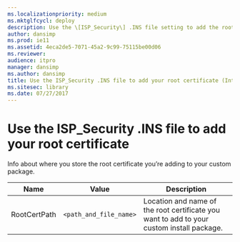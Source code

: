 ```yaml
---
ms.localizationpriority: medium
ms.mktglfcycl: deploy
description: Use the \[ISP_Security\] .INS file setting to add the root certificate for your custom Internet Explorer package.
author: dansimp
ms.prod: ie11
ms.assetid: 4eca2de5-7071-45a2-9c99-75115be00d06
ms.reviewer:
audience: itpro
manager: dansimp
ms.author: dansimp
title: Use the ISP_Security .INS file to add your root certificate (Internet Explorer Administration Kit 11 for IT Pros)
ms.sitesec: library
ms.date: 07/27/2017
---
```



# Use the ISP_Security .INS file to add your root certificate
Info about where you store the root certificate you’re adding to your custom package.

|Name           |Value                  |Description                                                                               |
|---------------|-----------------------|------------------------------------------------------------------------------------------|
|RootCertPath |`<path_and_file_name>` |Location and name of the root certificate you want to add to your custom install package. |


